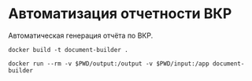 # Автоматизация отчетности ВКР

Автоматическая генерация отчёта по ВКР.

```shell
docker build -t document-builder .

```

```shell
docker run --rm -v $PWD/output:/output -v $PWD/input:/app document-builder

```
